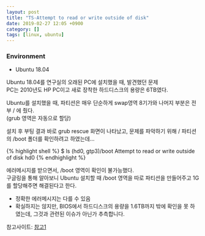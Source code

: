 ```yaml
---
layout: post
title: "TS-Attempt to read or write outside of disk"
date: 2019-02-27 12:05 +0900
category: []
tags: [linux, ubuntu]
---
```


### Environment 
* Ubuntu 18.04

Ubuntu 18.04를 연구실의 오래된 PC에 설치했을 때, 발견했던 문제  
PC는 2010년도 HP PC이고 새로 장착한 하드디스크의 용량은 6TB였다.  
  
Ubuntu를 설치했을 때, 파티션은 매우 단순하게 swap영역 8기가와 나머지 부분은 전부 / 에 줬다.  
(grub 영역은 자동으로 할당)  
  
설치 후 부팅 결과 바로 grub rescue 화면이 나타났고, 문제를 파악하기 위해 / 파티션의 /boot 폴더를 확인하려고 하였는데...
  
{% highlight shell %}
$ ls (hd0, gtp3)/boot 
Attempt to read or write outside of disk hd0 
{% endhighlight %}

에러메시지를 받으면서, /boot 영역이 확인이 불가능했다.  
구글링을 통해 알아보니 Ubuntu 설치할 때 /boot 영역을 따로 파티션을 만들어주고 1G를 할당해주면 해결된다고 한다.  

* 정확한 에러메시지는 다를 수 있음
* 확실하지는 않지만, BIOS에서 하드디스크의 용량을 1.6TB까지 밖에 확인을 못 하였는데, 그것과 관련된 이슈가 아닌가 추측합니다.

참고사이트: [참고1](https://askubuntu.com/questions/397485/what-to-do-when-i-get-an-attempt-to-read-or-write-outside-of-disk-hd0)